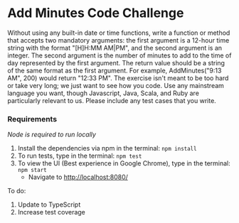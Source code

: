 # Add Minutes Code Challenge

Without using any built-in date or time functions, write a function or method that accepts two mandatory arguments: the first argument is a 12-hour time string with the format "[H]H:MM AM|PM", and the second argument is an integer. The second argument is the number of minutes to add to the time of day represented by the first argument. The return value should be a string of the same format as the first argument. For example, AddMinutes("9:13 AM", 200) would return "12:33 PM". The exercise isn't meant to be too hard or take very long; we just want to see how you code. Use any mainstream language you want, though Javascript, Java, Scala, and Ruby are particularly relevant to us. Please include any test cases that you write.

### Requirements
*Node is required to run locally*

1. Install the dependencies via npm in the terminal: `npm install`
2. To run tests, type in the terminal: `npm test`
3. To view the UI (Best experience in Google Chrome), type in the terminal: `npm start`
    - Navigate to [http://localhost:8080/](http://localhost:8080/)

To do:
1. Update to TypeScript
2. Increase test coverage

